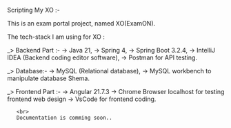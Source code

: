 Scripting My XO :-

This is an exam portal project, named XO(ExamON).

The tech-stack I am using for XO :

   _> Backend Part :-
       -> Java 21,
       -> Spring 4,
       -> Spring Boot 3.2.4,
       -> IntelliJ IDEA (Backend coding editor software),
       -> Postman for API testing.

   _> Database:-
       -> MySQL (Relational database),
       -> MySQL workbench to manipulate database Shema.

   _> Frontend Part :-
       -> Angular 21.7.3
       -> Chrome Browser localhost for testing frontend web design
       -> VsCode for frontend coding. 

       <br>
       Documentation is comming soon..
